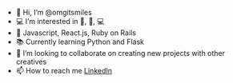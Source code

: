 - 👋 Hi, I’m @omgitsmiles
- 💻 I’m interested in 🏃, 🚴, 💻
- 🌱 Javascript, React.js, Ruby on Rails
- 📚 Currently learning Python and Flask
- 🤝 I’m looking to collaborate on creating new projects with other creatives
- 📫 How to reach me [LinkedIn](https://www.linkedin.com/in/paolo-alberca/)

<!---
omgitsmiles/omgitsmiles is a ✨ special ✨ repository because its `README.md` (this file) appears on your GitHub profile.
You can click the Preview link to take a look at your changes.
--->
